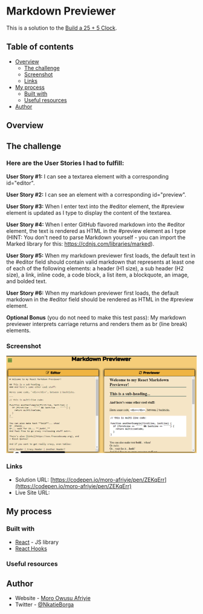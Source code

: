 # Markdown Previewer

This is a solution to the [Build a 25 + 5 Clock](https://www.freecodecamp.org/learn/front-end-development-libraries/front-end-development-libraries-projects/build-a-25--5-clock).

## Table of contents

- [Overview](#overview)
  - [The challenge](#the-challenge)
  - [Screenshot](#screenshot)
  - [Links](#links)
- [My process](#my-process)
  - [Built with](#built-with)
  <!-- - [What I learned](#what-i-learned)
  - [Continued development](#continued-development) -->
  - [Useful resources](#useful-resources)
- [Author](#author)

## Overview

## The challenge

### Here are the User Stories I had to fulfill:

**User Story #1:** I can see a textarea element with a corresponding id="editor".

**User Story #2:** I can see an element with a corresponding id="preview".

**User Story #3:** When I enter text into the #editor element, the #preview element is updated as I type to display the content of the textarea.

**User Story #4:** When I enter GitHub flavored markdown into the #editor element, the text is rendered as HTML in the #preview element as I type (HINT: You don't need to parse Markdown yourself - you can import the Marked library for this: https://cdnjs.com/libraries/marked).

**User Story #5:** When my markdown previewer first loads, the default text in the #editor field should contain valid markdown that represents at least one of each of the following elements: a header (H1 size), a sub header (H2 size), a link, inline code, a code block, a list item, a blockquote, an image, and bolded text.

**User Story #6:** When my markdown previewer first loads, the default markdown in the #editor field should be rendered as HTML in the #preview element.

**Optional Bonus** (you do not need to make this test pass): My markdown previewer interprets carriage returns and renders them as br (line break) elements.

### Screenshot

![](https://github.com/Moro-Afriyie/FreeCodeCamp-Front-End-Development-Libraries-Projects-REACT-/blob/main/markdown-previewer/src/Markdown-Previewer.png)

### Links

- Solution URL: [https://codepen.io/moro-afriyie/pen/ZEKqErr](https://codepen.io/moro-afriyie/pen/ZEKqErr)
- Live Site URL: []()

## My process

### Built with

- [React](https://reactjs.org/) - JS library
- [React Hooks](https://reactjs.org/docs/hooks-intro.html)

### Useful resources

<!-- - [React With TypeScript Best Practices](https://www.sitepoint.com/react-with-typescript-best-practices/) - This is an amazing article which helped me finally understand using react and typeScript. I'd recommend it to anyone still learning this concept.
- [React with TypeScript cheatsheet](https://github.com/typescript-cheatsheets/react) - This helped me for using react and typescript. I really liked this pattern and will use it going forward. -->

## Author

- Website - [Moro Owusu Afriyie]()
- Twitter - [@NkatieBorga](https://twitter.com/NkatieBorga)
